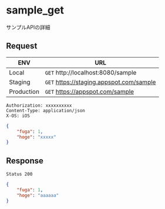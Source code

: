 # sample_get

サンプルAPIの詳細

## Request

|ENV|URL|
|---|---|
|Local|`GET` http://localhost:8080/sample|
|Staging|`GET` https://staging.appspot.com/sample|
|Production|`GET` https://appspot.com/sample|

```
Authorization: xxxxxxxxxx
Content-Type: application/json
X-OS: iOS
```
```json
{
    "fuga": 1,
    "hoge": "xxxxx"
}
```

## Response

```
Status 200
```
```json
{
    "fuga": 1,
    "hoge": "aaaaaa"
}
```

